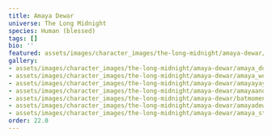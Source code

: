 ```yaml
---
title: Amaya Dewar
universe: The Long Midnight
species: Human (blessed)
tags: []
bio: ''
featured: assets/images/character_images/the-long-midnight/amaya-dewar/amaya_door.png
gallery:
- assets/images/character_images/the-long-midnight/amaya-dewar/amaya_door.png
- assets/images/character_images/the-long-midnight/amaya-dewar/amaya_wounded.png
- assets/images/character_images/the-long-midnight/amaya-dewar/amayayaya.png
- assets/images/character_images/the-long-midnight/amaya-dewar/amayaanopther.png
- assets/images/character_images/the-long-midnight/amaya-dewar/batmoment.png
- assets/images/character_images/the-long-midnight/amaya-dewar/amayadewaryea.png
- assets/images/character_images/the-long-midnight/amaya-dewar/amaya_stronk.png
order: 22.0
---
```



